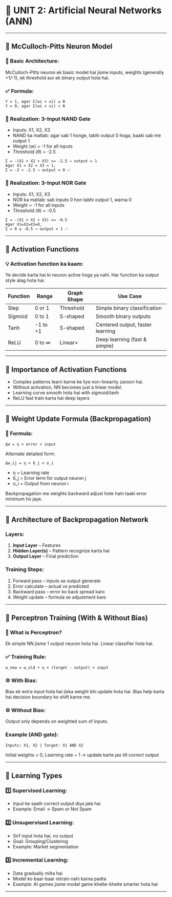 # 🧠 UNIT 2: Artificial Neural Networks (ANN)

---

## 🔹 McCulloch-Pitts Neuron Model

### 🧠 Basic Architecture:

McCulloch-Pitts neuron ek basic model hai jisme inputs, weights (generally +1/-1), ek threshold aur ek binary output hota hai.

### ✅ Formula:

```
Y = 1, agar Σ(wi × xi) ≥ θ
Y = 0, agar Σ(wi × xi) < θ
```

### 🔧 Realization: 3-Input NAND Gate

* Inputs: X1, X2, X3
* NAND ka matlab: agar sab 1 honge, tabhi output 0 hoga, baaki sab me output 1
* Weight (w) = -1 for all inputs
* Threshold (θ) = -2.5

```
Σ = -(X1 + X2 + X3) >= -2.5 → output = 1
Agar X1 = X2 = X3 = 1,
Σ = -3 < -2.5 → output = 0 ✅
```

### 🔧 Realization: 3-Input NOR Gate

* Inputs: X1, X2, X3
* NOR ka matlab: sab inputs 0 hon tabhi output 1, warna 0
* Weight = -1 for all inputs
* Threshold (θ) = -0.5

```
Σ = -(X1 + X2 + X3) >= -0.5
Agar X1=X2=X3=0,
Σ = 0 ≥ -0.5 → output = 1 ✅
```

---

## 🔹 Activation Functions

### 💡 Activation function ka kaam:

Ye decide karta hai ki neuron active hoga ya nahi. Har function ka output style alag hota hai.

| Function | Range    | Graph Shape | Use Case                         |
| -------- | -------- | ----------- | -------------------------------- |
| Step     | 0 or 1   | Threshold   | Simple binary classification     |
| Sigmoid  | 0 to 1   | S-shaped    | Smooth binary outputs            |
| Tanh     | -1 to +1 | S-shaped    | Centered output, faster learning |
| ReLU     | 0 to ∞   | Linear+     | Deep learning (fast & simple)    |

---

## 🔹 Importance of Activation Functions

* Complex patterns learn karne ke liye non-linearity zaroori hai.
* Without activation, NN becomes just a linear model.
* Learning curve smooth hota hai with sigmoid/tanh
* ReLU fast train karta hai deep layers

---

## 🔹 Weight Update Formula (Backpropagation)

### 🔁 Formula:

```
Δw = η × error × input
```

Alternate detailed form:

```
Δw_ij = η × δ_j × o_i
```

* η = Learning rate
* δ\_j = Error term for output neuron j
* o\_i = Output from neuron i

Backpropagation me weights backward adjust hote hain taaki error minimum ho jaye.

---

## 🔹 Architecture of Backpropagation Network

### Layers:

1. **Input Layer** – Features
2. **Hidden Layer(s)** – Pattern recognize karta hai
3. **Output Layer** – Final prediction

### Training Steps:

1. Forward pass – inputs se output generate
2. Error calculate – actual vs predicted
3. Backward pass – error ko back spread karo
4. Weight update – formula se adjustment karo

---

## 🔹 Perceptron Training (With & Without Bias)

### 🧠 What is Perceptron?

Ek simple NN jisme 1 output neuron hota hai. Linear classifier hota hai.

### ✅ Training Rule:

```
w_new = w_old + η × (target - output) × input
```

### ⚙️ With Bias:

Bias ek extra input hota hai jiska weight bhi update hota hai.
Bias help karta hai decision boundary ko shift karne me.

### ⚙️ Without Bias:

Output only depends on weighted sum of inputs.

### Example (AND gate):

```
Inputs: X1, X2 | Target: X1 AND X2
```

Initial weights = 0, Learning rate = 1 → update karte jao till correct output

---

## 🔹 Learning Types

### 1️⃣ Supervised Learning:

* Input ke saath correct output diya jata hai
* Example: Email → Spam or Not Spam

### 2️⃣ Unsupervised Learning:

* Sirf input hota hai, no output
* Goal: Grouping/Clustering
* Example: Market segmentation

### 3️⃣ Incremental Learning:

* Data gradually milta hai
* Model ko baar-baar retrain nahi karna padta
* Example: AI games jisme model game khelte-khelte smarter hota hai

---
